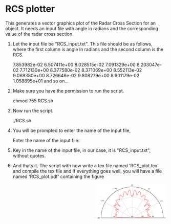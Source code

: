 RCS plotter
===========

This generates a vector graphics plot of the Radar Cross Section for an object. It needs an input file with angle in radians and the corresponding value of the radar cross section.

1) Let the input file be "RCS_input.txt". This file should be as follows, where the first column is angle in radians and the second column is the RCS.

	7.853982e-02 	 6.507411e+00 
	8.028515e-02 	 7.091329e+00 
	8.203047e-02 	 7.712130e+00 
	8.377580e-02 	 8.371069e+00 
	8.552113e-02 	 9.069380e+00 
	8.726646e-02 	 9.808279e+00 
	8.901179e-02 	 1.058895e+01 
	and so on...

2) Make sure you have the permission to run the script.

	chmod 755 RCS.sh

3) Now run the script.

	./RCS.sh

4) You will be prompted to enter the name of the input file,

	Enter the name of the input file:

5) Key in the name of the input file, in our case, it is "RCS_input.txt", without quotes.

6) And thats it. The script with now write a tex file named 'RCS_plot.tex' and compile the tex file and if everything goes well, you will have a file named 'RCS_plot.pdf' containing the figure


<img style="float: right" src="https://github.com/sivaramambikasaran/RCS_plotter/raw/master/RCS_plot.png" />
